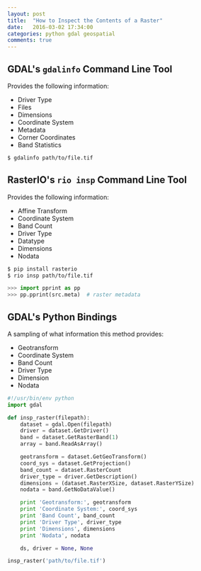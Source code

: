 ```yaml
---
layout: post
title:  "How to Inspect the Contents of a Raster"
date:   2016-03-02 17:34:00
categories: python gdal geospatial
comments: true
---
```


## GDAL's `gdalinfo` Command Line Tool

Provides the following information:

- Driver Type
- Files
- Dimensions
- Coordinate System
- Metadata
- Corner Coordinates
- Band Statistics

```bash
$ gdalinfo path/to/file.tif
```

## RasterIO's `rio insp` Command Line Tool

Provides the following information:

- Affine Transform
- Coordinate System
- Band Count
- Driver Type
- Datatype
- Dimensions
- Nodata

```bash
$ pip install rasterio
$ rio insp path/to/file.tif
```

```python
>>> import pprint as pp
>>> pp.pprint(src.meta)  # raster metadata
```

## GDAL's Python Bindings

A sampling of what information this method provides:

- Geotransform
- Coordinate System
- Band Count
- Driver Type
- Dimension
- Nodata

```python
#!/usr/bin/env python
import gdal

def insp_raster(filepath):
    dataset = gdal.Open(filepath)
    driver = dataset.GetDriver()
    band = dataset.GetRasterBand(1)
    array = band.ReadAsArray()

    geotransform = dataset.GetGeoTransform()
    coord_sys = dataset.GetProjection()
    band_count = dataset.RasterCount
    driver_type = driver.GetDescription()
    dimensions = (dataset.RasterXSize, dataset.RasterYSize)
    nodata = band.GetNoDataValue()

    print 'Geotransform:', geotransform
    print 'Coordinate System:', coord_sys
    print 'Band Count', band_count
    print 'Driver Type', driver_type
    print 'Dimensions', dimensions
    print 'Nodata', nodata

    ds, driver = None, None

insp_raster('path/to/file.tif')
```
